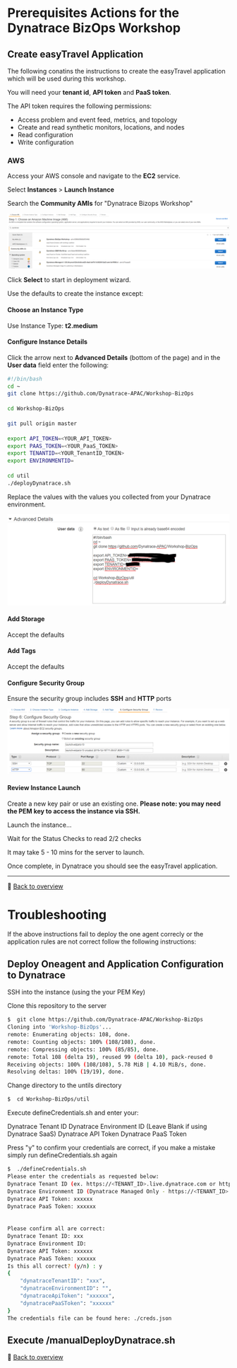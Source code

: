 # Prerequisites Actions for the Dynatrace BizOps Workshop 

## Create easyTravel Application

The following conatins the instructions to create the easyTravel application which will be used during this workshop.

You will need your **tenant id**, **API token** and **PaaS token**.

The API token requires the following permissions: 
- Access problem and event feed, metrics, and topology
- Create and read synthetic monitors, locations, and nodes
- Read configuration
- Write configuration

### AWS

Access your AWS console and navigate to the **EC2** service.

Select **Instances** > **Launch Instance**

Search the **Community AMIs** for "Dynatrace Bizops Workshop"

![Deploy](/img/pre-publicami.png)

Click **Select** to start in deployment wizard.

Use the defaults to create the instance except:

#### Choose an Instance Type

Use Instance Type: **t2.medium**

#### Configure Instance Details

Click the arrow next to **Advanced Details** (bottom of the page) and in the **User data** field enter the following:
```bash
#!/bin/bash
cd ~
git clone https://github.com/Dynatrace-APAC/Workshop-BizOps

cd Workshop-BizOps

git pull origin master

export API_TOKEN=<YOUR_API_TOKEN>
export PAAS_TOKEN=<YOUR_PaaS_TOKEN>
export TENANTID=<YOUR_TenantID_TOKEN>
export ENVIRONMENTID=

cd util
./deployDynatrace.sh


```
Replace the values with the values you collected from your Dynatrace environment.

![AWS Userdata](/img/aws_userdata.PNG)

#### Add Storage
Accept the defaults

#### Add Tags
Accept the defaults

#### Configure Security Group
Ensure the security group includes **SSH** and **HTTP** ports

![Deploy](/img/pre-securitygroup.png)

#### Review Instance Launch
Create a new key pair or use an existing one. **Please note: you may need the PEM key to access the instance via SSH.**

Launch the instance...

Wait for the Status Checks to read 2/2 checks 

It may take 5 - 10 mins for the server to launch.

Once complete, in Dynatrace you should see the easyTravel application.

---
:arrow_up_small: [Back to overview](/README.md)

# Troubleshooting

If the above instructions fail to deploy the one agent correcly or the application rules are not correct follow the following instructions:

## Deploy Oneagent and Application Configuration to Dynatrace 

SSH into the instance (using the your PEM Key)

Clone this repository to the server

```bash
$  git clone https://github.com/Dynatrace-APAC/Workshop-BizOps
Cloning into 'Workshop-BizOps'...
remote: Enumerating objects: 108, done.
remote: Counting objects: 100% (108/108), done.
remote: Compressing objects: 100% (85/85), done.
remote: Total 108 (delta 19), reused 99 (delta 10), pack-reused 0
Receiving objects: 100% (108/108), 5.78 MiB | 4.10 MiB/s, done.
Resolving deltas: 100% (19/19), done.

```
Change directory to the untils directory
```bash
$  cd Workshop-BizOps/util
```

Execute defineCredentials.sh and enter your:

Dynatrace Tenant ID
Dynatrace Environment ID (Leave Blank if using Dynatrace SaaS)
Dynatrace API Token
Dynatrace PaaS Token

Press "y" to confirm your credentials are correct, if you make a mistake simply run defineCredentials.sh again

```bash
$  ./defineCredentials.sh
Please enter the credentials as requested below:
Dynatrace Tenant ID (ex. https://<TENANT_ID>.live.dynatrace.com or https://<TENANT_ID>.dynatrace-managed.com): xxx
Dynatrace Environment ID (Dynatrace Managed Only - https://<TENANT_ID>.dynatrace-managed.com/e/<ENVIRONMENT_ID>):
Dynatrace API Token: xxxxxx
Dynatrace PaaS Token: xxxxxx


Please confirm all are correct:
Dynatrace Tenant ID: xxx
Dynatrace Environment ID:
Dynatrace API Token: xxxxxx
Dynatrace PaaS Token: xxxxxx
Is this all correct? (y/n) : y
{
    "dynatraceTenantID": "xxx",
    "dynatraceEnvironmentID": "",
    "dynatraceApiToken": "xxxxxx",
    "dynatracePaaSToken": "xxxxxx"
}
The credentials file can be found here: ./creds.json
```

Execute /manualDeployDynatrace.sh 
---
:arrow_up_small: [Back to overview](/README.md)